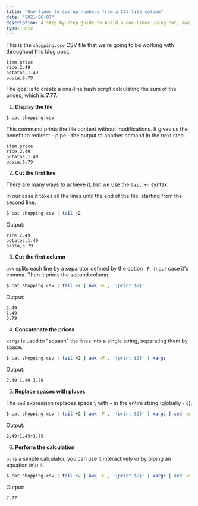 ```yaml
---
title: "One-liner to sum up numbers from a CSV file column"
date: "2021-06-07"
description: A step-by-step guide to build a one-liner using cat, awk, xargs, sed, and bc.
type: unix
---
```


This is the `shopping.csv` CSV file that we're going to be working with throughout this blog post.

```
item,price
rice,2.49
potatos,1.49
pasta,3.79
```

The goal is to create a one-line bash script calculating the sum of the prices, which is **7.77**.

1. **Display the file**

```bash
$ cat shopping.csv
```

This command prints the file content without modifications.
It gives us the benefit to redirect - pipe - the output to another comand in the next step.

```
item,price
rice,2.49
potatos,1.49
pasta,3.79
```

2. **Cut the first line**

There are many ways to achieve it, but we use the `tail +n` syntax.

In our case it takes all the lines until the end of the file, starting from the second line.

```bash
$ cat shopping.csv | tail +2
```

Output:

```
rice,2.49
potatos,1.49
pasta,3.79
```

3. **Cut the first column**

`awk` splits each line by a separator defined by the option `-F`, in our case it's comma.
Then it prints the second column.

```bash
$ cat shopping.csv | tail +2 | awk -F , '{print $2}'
```

Output:

```
2.49
1.49
3.79
```

4. **Concatenate the prices**

`xargs` is used to "squash" the lines into a single string, separating them by space.

```bash
$ cat shopping.csv | tail +2 | awk -F , '{print $2}' | xargs
```

Output:

```
2.49 1.49 3.79
```

5. **Replace spaces with pluses**

The `sed` expression replaces space `\` with `+` in the entire string (globally - `g`).

```bash
$ cat shopping.csv | tail +2 | awk -F , '{print $2}' | xargs | sed -e 's/\ /+/g'
```

Output:

```
2.49+1.49+3.79
```

6. **Perform the calculation**

`bc` is a simple calculator, you can use it interactively or by piping an equation into it.

```bash
$ cat shopping.csv | tail +2 | awk -F , '{print $2}' | xargs | sed -e 's/\ /+/g' | bc
```

Output:

```
7.77
```
